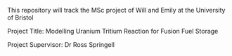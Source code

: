 This repository will track the MSc project of Will and Emily at the University of Bristol

Project Title: Modelling Uranium Tritium Reaction for Fusion Fuel Storage

Project Supervisor: Dr Ross Springell

